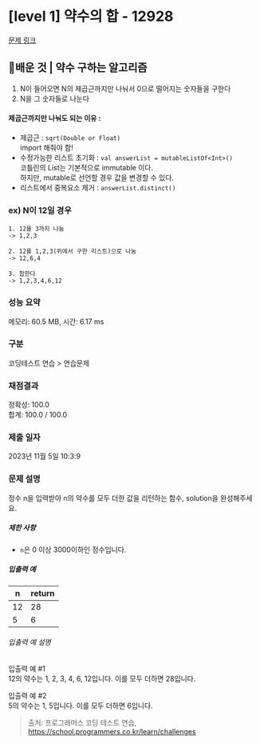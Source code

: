 # [level 1] 약수의 합 - 12928 

[문제 링크](https://school.programmers.co.kr/learn/courses/30/lessons/12928) 

## 🫡배운 것 | 약수 구하는 알고리즘
1. N이 들어오면 N의 제곱근까지만 나눠서 0으로 떨어지는 숫자들을 구한다  
2. N을 그 숫자들로 나눈다

#### 제곱근까지만 나눠도 되는 이유 :
* 제곱근 : ```sqrt(Double or Float)```  
  import 해줘야 함!
* 수정가능한 리스트 초기화 : ```val answerList = mutableListOf<Int>()```  
  코틀린의 List는 기본적으로 immutable 이다.  
  하지만, mutable로 선언할 경우 값을 변경할 수 있다.
* 리스트에서 중복요소 제거 : ```answerList.distinct()```


### ex) N이 12일 경우

```
1. 12를 3까지 나눔
-> 1,2,3

2. 12를 1,2,3(위에서 구한 리스트)으로 나눔
-> 12,6,4

3. 합한다
-> 1,2,3,4,6,12
```

### 성능 요약

메모리: 60.5 MB, 시간: 6.17 ms

### 구분

코딩테스트 연습 > 연습문제

### 채점결과

정확성: 100.0<br/>합계: 100.0 / 100.0

### 제출 일자

2023년 11월 5일 10:3:9

### 문제 설명

<p>정수 n을 입력받아 n의 약수를 모두 더한 값을 리턴하는 함수, solution을 완성해주세요.</p>

<h5>제한 사항</h5>

<ul>
<li><code>n</code>은 0 이상 3000이하인 정수입니다.</li>
</ul>

<h5>입출력 예</h5>
<table class="table">
        <thead><tr>
<th>n</th>
<th>return</th>
</tr>
</thead>
        <tbody><tr>
<td>12</td>
<td>28</td>
</tr>
<tr>
<td>5</td>
<td>6</td>
</tr>
</tbody>
      </table>
<h6>입출력 예 설명</h6>

<p>입출력 예 #1<br>
12의 약수는 1, 2, 3, 4, 6, 12입니다. 이를 모두 더하면 28입니다.</p>

<p>입출력 예 #2<br>
5의 약수는 1, 5입니다. 이를 모두 더하면 6입니다.</p>


> 출처: 프로그래머스 코딩 테스트 연습, https://school.programmers.co.kr/learn/challenges
